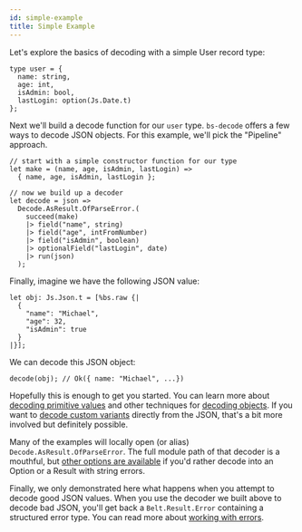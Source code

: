 ```yaml
---
id: simple-example
title: Simple Example
---
```


Let's explore the basics of decoding with a simple User record type:

```reasonml
type user = {
  name: string,
  age: int,
  isAdmin: bool,
  lastLogin: option(Js.Date.t)
};
```

Next we'll build a decode function for our `user` type. `bs-decode` offers a few ways to decode JSON objects. For this example, we'll pick the "Pipeline" approach.

```reasonml
// start with a simple constructor function for our type
let make = (name, age, isAdmin, lastLogin) =>
  { name, age, isAdmin, lastLogin };

// now we build up a decoder
let decode = json =>
  Decode.AsResult.OfParseError.(
    succeed(make)
    |> field("name", string)
    |> field("age", intFromNumber)
    |> field("isAdmin", boolean)
    |> optionalField("lastLogin", date)
    |> run(json)
  );
```

Finally, imagine we have the following JSON value:

```reasonml
let obj: Js.Json.t = [%bs.raw {|
  {
    "name": "Michael",
    "age": 32,
    "isAdmin": true
  }
|}];
```

We can decode this JSON object:

```reasonml
decode(obj); // Ok({ name: "Michael", ...})
```

Hopefully this is enough to get you started. You can learn more about [decoding primitive values](decoding-simple-values.md) and other techniques for [decoding objects](decoding-objects.md). If you want to [decode custom variants](decoding-variants.md) directly from the JSON, that's a bit more involved but definitely possible.

Many of the examples will locally open (or alias) `Decode.AsResult.OfParseError`. The full module path of that decoder is a mouthful, but [other options are available](return-types.md) if you'd rather decode into an Option or a Result with string errors.

Finally, we only demonstrated here what happens when you attempt to decode good JSON values. When you use the decoder we built above to decode bad JSON, you'll get back a `Belt.Result.Error` containing a structured error type. You can read more about [working with errors](working-with-errors.md).
